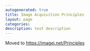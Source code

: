 ```yaml
---
autogenerated: true
title: Image Acquisition Principles
layout: page
categories: 
description: test description
---
```


Moved to https://imagej.net/Principles
